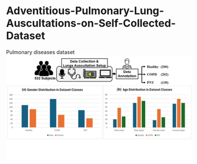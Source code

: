 # Adventitious-Pulmonary-Lung-Auscultations-on-Self-Collected-Dataset
Pulmonary diseases dataset
![Pulmonary Lung Auscultations on Self-Collected Dataset](overview.jpg)
